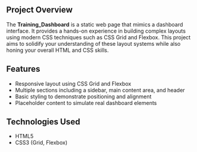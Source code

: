 ## Project Overview

The **Training_Dashboard** is a static web page that mimics a dashboard interface. It provides a hands-on experience in building complex layouts using modern CSS techniques such as CSS Grid and Flexbox. This project aims to solidify your understanding of these layout systems while also honing your overall HTML and CSS skills.

## Features

- Responsive layout using CSS Grid and Flexbox
- Multiple sections including a sidebar, main content area, and header
- Basic styling to demonstrate positioning and alignment
- Placeholder content to simulate real dashboard elements

## Technologies Used

- HTML5
- CSS3 (Grid, Flexbox)
